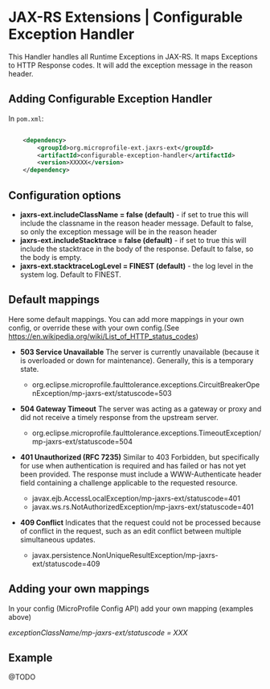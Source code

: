 # JAX-RS Extensions | Configurable Exception Handler

This Handler handles all Runtime Exceptions in JAX-RS. It maps Exceptions to HTTP Response codes. It will add the exception message in the reason header.

## Adding Configurable Exception Handler

In ```pom.xml```:
    
```xml

    <dependency>
        <groupId>org.microprofile-ext.jaxrs-ext</groupId>
        <artifactId>configurable-exception-handler</artifactId>
        <version>XXXXX</version>
    </dependency>

```

## Configuration options

* **jaxrs-ext.includeClassName = false (default)** - if set to true this will include the classname in the reason header message. Default to false, so only the exception message will be in the reason header
* **jaxrs-ext.includeStacktrace = false (default)** - if set to true this will include the stacktrace in the body of the response. Default to false, so the body is empty.
* **jaxrs-ext.stacktraceLogLevel = FINEST (default)** - the log level in the system log. Default to FINEST.

## Default mappings

Here some default mappings. You can add more mappings in your own config, or override these with your own config.(See https://en.wikipedia.org/wiki/List_of_HTTP_status_codes)

- **503 Service Unavailable** The server is currently unavailable (because it is overloaded or down for maintenance). Generally, this is a temporary state.
  - org.eclipse.microprofile.faulttolerance.exceptions.CircuitBreakerOpenException/mp-jaxrs-ext/statuscode=503

- **504 Gateway Timeout** The server was acting as a gateway or proxy and did not receive a timely response from the upstream server.
  - org.eclipse.microprofile.faulttolerance.exceptions.TimeoutException/mp-jaxrs-ext/statuscode=504

- **401 Unauthorized (RFC 7235)** Similar to 403 Forbidden, but specifically for use when authentication is required and has failed or has not yet been provided. The response must include a WWW-Authenticate header field containing a challenge applicable to the requested resource.
  - javax.ejb.AccessLocalException/mp-jaxrs-ext/statuscode=401
  - javax.ws.rs.NotAuthorizedException/mp-jaxrs-ext/statuscode=401

- **409 Conflict** Indicates that the request could not be processed because of conflict in the request, such as an edit conflict between multiple simultaneous updates.
  - javax.persistence.NonUniqueResultException/mp-jaxrs-ext/statuscode=409

## Adding your own mappings

In your config (MicroProfile Config API) add your own mapping (examples above)

*exceptionClassName/mp-jaxrs-ext/statuscode = XXX*

## Example
@TODO